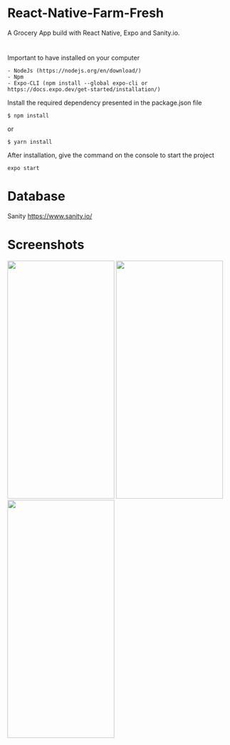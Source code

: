# React-Native-Farm-Fresh
A Grocery App build with React Native, Expo and Sanity.io.
#
Important to have installed on your computer
```
- NodeJs (https://nodejs.org/en/download/)
- Npm
- Expo-CLI (npm install --global expo-cli or https://docs.expo.dev/get-started/installation/)
```
Install the required dependency presented in the package.json file
```
$ npm install
```
or
```
$ yarn install
```
After installation, give the command on the console to start the project
```
expo start
```
# Database
Sanity https://www.sanity.io/

# Screenshots
<img src="https://user-images.githubusercontent.com/120464714/210345574-0743d4c8-6420-4167-8e2b-cd142294216d.png" data-canonical-src="https://user-images.githubusercontent.com/120464714/210345574-0743d4c8-6420-4167-8e2b-cd142294216d.png" width="240" height="535" /> <img src="https://user-images.githubusercontent.com/120464714/210345644-2c448a4b-4e50-4f85-9888-2b68cd62164e.png" data-canonical-src="https://user-images.githubusercontent.com/120464714/210345644-2c448a4b-4e50-4f85-9888-2b68cd62164e.png" width="240" height="535" />
<img src="https://user-images.githubusercontent.com/120464714/210345721-e2559400-8b67-46d6-9a4b-fcd8dcc112ef.png" data-canonical-src="https://user-images.githubusercontent.com/120464714/210345721-e2559400-8b67-46d6-9a4b-fcd8dcc112ef.png" width="240" height="535" /> 



